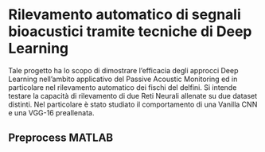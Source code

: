# Rilevamento automatico di segnali bioacustici tramite tecniche di Deep Learning
Tale progetto ha lo scopo di dimostrare l’efficacia degli approcci Deep Learning nell’ambito applicativo del Passive Acoustic Monitoring ed in particolare nel rilevamento automatico dei fischi del delfini. Si intende testare la capacità di rilevamento di due Reti Neurali allenate su due dataset distinti. Nel particolare è stato studiato il comportamento di una Vanilla CNN e una VGG-16 preallenata.



## Preprocess MATLAB


